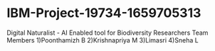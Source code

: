 # IBM-Project-19734-1659705313
Digital Naturalist - AI Enabled tool for Biodiversity Researchers
Team Members 
1)Poonthamizh B
2)Krishnapriya M
3)Limasri 
4)Sneha L
